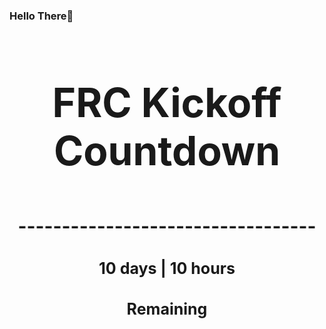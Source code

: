 ### Hello There👋

<!---START-TIMER--->
<h3 align='center' style='font-size: 64px;'>FRC Kickoff Countdown</h3>
<h3 align='center' style='font-size: 30px;'>----------------------------------</h3>
<h3 align='center' style='font-size: 25px;'>10 days | 10 hours</h3>
<h3 align='center' style='font-size: 25px;'>Remaining</h3>
<!---END-TIMER--->
